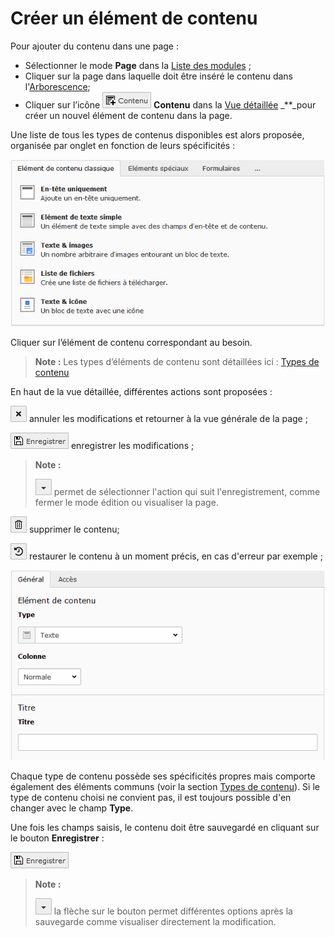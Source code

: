 # Créer un élément de contenu

Pour ajouter du contenu dans une page :

* Sélectionner le mode **Page** dans la [Liste des modules](../premiere-main/se-reperer-dans-le-backend.md) ;
* Cliquer sur la page dans laquelle doit être inséré le contenu dans l'[Arborescence](../premiere-main/se-reperer-dans-le-backend.md);
* Cliquer sur l’icône ![](../.gitbook/assets/add_content_btn.png) **Contenu** dans la [Vue détaillée](../premiere-main/se-reperer-dans-le-backend.md) \_\*\*\_pour créer un nouvel élément de contenu dans la page.

Une liste de tous les types de contenus disponibles est alors proposée, organisée par onglet en fonction de leurs spécificités :

![](../.gitbook/assets/add_content_list.png)

Cliquer sur l’élément de contenu correspondant au besoin.

> **Note :** Les types d’éléments de contenu sont détaillées ici : [Types de contenu](types-de-contenu/)

En haut de la vue détaillée, différentes actions sont proposées :

![](../.gitbook/assets/btn_page_cancel.png.png) annuler les modifications et retourner à la vue générale de la page ;

![](../.gitbook/assets/btn_page_save.png) enregistrer les modifications ;

> **Note :**
>
> ![](../.gitbook/assets/btn_page_other-2-1.png) permet de sélectionner l'action qui suit l'enregistrement, comme fermer le mode édition ou visualiser la page.

![](../.gitbook/assets/btn_page_remove.png) supprimer le contenu;

![](../.gitbook/assets/btn_page_restore.png) restaurer le contenu à un moment précis, en cas d'erreur par exemple ;

![](../.gitbook/assets/add_content_text.png)

Chaque type de contenu possède ses spécificités propres mais comporte également des éléments communs \(voir la section [Types de contenu](types-de-contenu/)\). Si le type de contenu choisi ne convient pas, il est toujours possible d'en changer avec le champ **Type**.

Une fois les champs saisis, le contenu doit être sauvegardé en cliquant sur le bouton **Enregistrer** :

![](../.gitbook/assets/btn_page_save.png)

> **Note :**
>
> ![](../.gitbook/assets/btn_page_other.png) la flèche sur le bouton permet différentes options après la sauvegarde comme visualiser directement la modification.


